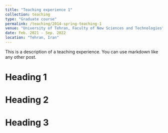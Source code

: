 ```yaml
---
title: "Teaching experience 1"
collection: teaching
type: "Graduate course"
permalink: /teaching/2014-spring-teaching-1
venue: "University of Tehran, Faculty of New Sciences and Technologies"
date: Feb. 2021 - Sep. 2022
location: "Tehran, Iran"
---
```


This is a description of a teaching experience. You can use markdown like any other post.

Heading 1
======

Heading 2
======

Heading 3
======
